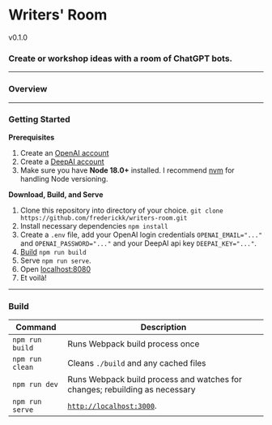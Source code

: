 # Writers' Room

v0.1.0

### Create or workshop ideas with a room of ChatGPT bots.

---
### Overview


---
### Getting Started

**Prerequisites**

1. Create an [OpenAI account](https://auth0.openai.com/u/signup/)
2. Create a [DeepAI account](https://deepai.org/)
3. Make sure you have **Node 18.0+** installed. I recommend [nvm](https://github.com/nvm-sh/nvm#installing-and-updating) for handling Node versioning.

**Download, Build, and Serve**

1. Clone this repository into directory of your choice. `git clone https://github.com/frederickk/writers-room.git`
2. Install necessary dependencies `npm install`
3. Create a `.env` file, add your OpenAI login credentials `OPENAI_EMAIL="..."` and `OPENAI_PASSWORD="..."` and your DeepAI api key `DEEPAI_KEY="..."`.
4. [Build](#build) `npm run build`
5. Serve `npm run serve`.
6. Open [localhost:8080](https://localhost:3000/)
7. Et voilà!

---
### Build

| Command | Description |
| ------- | ----------- |
| `npm run build` | Runs Webpack build process once |
| `npm run clean` | Cleans `./build` and any cached files |
| `npm run dev`   | Runs Webpack build process and watches for changes; rebuilding as necessary |
| `npm run serve` | [`http://localhost:3000`](http://localhost:3000). |



